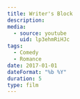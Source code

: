 ```yaml
---
title: Writer's Block
description: 
media:
  - source: youtube
    uid: lp3ehmRiHJc
tags: 
  - Comedy
  - Romance
date: 2017-01-01
dateFormat: "%b %Y"
duration: 5
type: film
---
```

